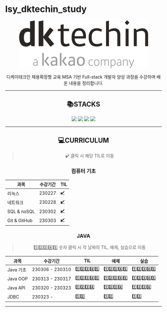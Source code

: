 # lsy_dktechin_study
<div align="center">

![dk 로고](./TIL/image/2023-03-21-12-28-07.png)

디케이테크인 채용확정형 교육 MSA 기반 Full-stack 개발자 양성 과정을 수강하며 배운 내용을 정리합니다.


---

## :books:STACKS
<img src="https://img.shields.io/badge/java-007396?style=for-the-badge&logo=java&logoColor=white"> <img src="https://img.shields.io/badge/linux-FCC624?style=for-the-badge&logo=linux&logoColor=white"> <img src="https://img.shields.io/badge/github-181717?style=for-the-badge&logo=github&logoColor=white"> <img src="https://img.shields.io/badge/mysql-4479A1?style=for-the-badge&logo=mysql&logoColor=white"> <!--  <img src="https://img.shields.io/badge/html5-E34F26?style=for-the-badge&logo=html5&logoColor=white">
<img src="https://img.shields.io/badge/css-1572B6?style=for-the-badge&logo=css3&logoColor=white">
<img src="https://img.shields.io/badge/javascript-F7DF1E?style=for-the-badge&logo=javascript&logoColor=black">
<img src="https://img.shields.io/badge/spring-6DB33F?style=for-the-badge&logo=spring&logoColor=white">
<img src="https://img.shields.io/badge/springboot-6DB33F?style=for-the-badge&logo=springboot&logoColor=white">
<img src="https://img.shields.io/badge/vue.js-4FC08D?style=for-the-badge&logo=vue.js&logoColor=white">
<img src="https://img.shields.io/badge/node.js-339933?style=for-the-badge&logo=Node.js&logoColor=white">
<img src="https://img.shields.io/badge/Docker-2496ED?style=for-the-badge&logo=Docker&logoColor=white">
<img src="https://img.shields.io/badge/Kubernetes-326CE5?style=for-the-badge&logo=Kubernetes&logoColor=white"> -->

---

## :computer:CURRICULUM
> :heavy_check_mark: 클릭 시 해당 TIL로 이동
  ### 컴퓨터 기초

| 과목           | 수강기간   | TIL |
| ------------ | ------ | --- |
| 리눅스          | 230227 | [:heavy_check_mark:](/TIL/01.%20컴퓨터%20기초/230227_Linux.md)     |
| 네트워크         | 230228 | [:heavy_check_mark:](/TIL/01.%20%EC%BB%B4%ED%93%A8%ED%84%B0%20%EA%B8%B0%EC%B4%88/230228_network_web.md)     |
| SQL & noSQL  | 230302 | [:heavy_check_mark:](/TIL/01.%20컴퓨터%20기초/230302_SQL&NoSQL.md)    |
| Git & GitHub | 230303 | [:heavy_check_mark:](/TIL/01.%20컴퓨터%20기초/230303_Git&GitHub.md)
### JAVA
> :one::two::three::four::five: 숫자 클릭 시 각 날짜의 TIL, 예제, 실습으로 이동

| 과목       | 수강기간            | TIL | 예제 | 실습
| -------- | --------------- | --- | ---- | --- |
| Java 기초  | 230306 - 230310 | [:one:](/TIL/02.%20Java%20기초/230306_Java_day1.md)[:two:](/TIL/02.%20Java%20%EA%B8%B0%EC%B4%88/230307_Java_day2.md)[:three:](/TIL/02.%20Java%20%EA%B8%B0%EC%B4%88/230308_Java_day3.md)[:four:](/TIL/02.%20Java%20%EA%B8%B0%EC%B4%88/230309_Java_day4.md)[:five:](/TIL/02.%20Java%20%EA%B8%B0%EC%B4%88/230310_Java_day5.md)    | [:one:](/eclipse-workspace/javaedu/src/day1/)[:two:](/eclipse-workspace/javaedu/src/day2/)[:three:](/eclipse-workspace/javaedu/src/day3/)[:four:](/eclipse-workspace/javaedu/src/day4/)[:five:](/eclipse-workspace/javaedu/src/day5/) | [:one:](/eclipse-workspace/javaedu/src/day1/excercise/)[:two:](/eclipse-workspace/javaedu/src/day2/excercise/)[:three:](/eclipse-workspace/javaedu/src/day3/excercise/)[:four:](/eclipse-workspace/javaedu/src/day4/excercise/)[:five:](/eclipse-workspace/javaedu/src/day5/excercise/)
| Java OOP | 230313 - 230317 | [:one:](/TIL/03.%20Java%20OOP/230313_Java_day6.md)[:two:](/TIL/03.%20Java%20OOP/230314_Java_day7.md)[:three:](/TIL/03.%20Java%20OOP/230315_Java_day8.md)[:four:](/TIL/03.%20Java%20OOP/230316_Java_day9.md)[:five:](/TIL/03.%20Java%20OOP/230317_Java_day10.md)     | [:one:](/eclipse-workspace/javaedu/src/day6/)[:two:](/eclipse-workspace/javaedu/src/day7/)[:three:](/eclipse-workspace/javaedu/src/day8/)[:four:](/eclipse-workspace/javaedu/src/day9/)[:five:](/eclipse-workspace/javaedu/src/day10/) | [:one:](/eclipse-workspace/javaedu/src/day6/excercise/)[:two:](/eclipse-workspace/javaedu/src/day7/excercise/)[:three:](/eclipse-workspace/javaedu/src/day8/excercise/)[:four:](/eclipse-workspace/javaedu/src/day9/excercise/)[:five:](/eclipse-workspace/javaedu/src/day10/excercise/)
| Java API | 230320 - 230323 | [:one:](/TIL/04.%20Java%20API/230320_Java_day11.md)[:two:](/TIL/04.%20Java%20API/230321_Java_day12.md)[:three:](/TIL/04.%20Java%20API/230322_Java_day13.md)[:four:](/TIL/04.%20Java%20API/230323_Java_day14.md) | [:one:](/eclipse-workspace/javaedu/src/day11/)[:two:](/eclipse-workspace/javaedu/src/day12/)[:three:](/eclipse-workspace/javaedu/src/day13/)[:four:](/eclipse-workspace/javaedu/src/day14/) | [:one:](/eclipse-workspace/javaedu/src/day11/excercise/)[:two:](/eclipse-workspace/javaedu/src/day12/excercise/)[:three:](/eclipse-workspace/javaedu/src/day13/excercise/)[:four:](/eclipse-workspace/javaedu/src/day14/excercise/) |
| JDBC | 230323 -  | [:one:](/TIL/05.%20JDBC/230323_Java_day14.md)[:two:](/TIL/05.%20JDBC/230324_Java_day15.md) | [:one:](/eclipse-workspace/javaedu/src/day14/)[:two:](/eclipse-workspace/javaedu/src/day15/) | [:one:](/eclipse-workspace/javaedu/bin/day14/excercise/)[:two:](/eclipse-workspace/javaedu/src/day15/Excercise/)
<!-- - DB와 SQL
- JDBC
- Web Client - HTML5, CSS3, JavaScript(AJAX)
- MVC 기반의 Servlet&JSP
---------------- 게시판 구현 실습
- Spring FW(DI, MVC, Rest, JdbcTemplate)
------------------------------ 1차 미니 프로젝트
- JPA
- Spring Boot (AOP, Security, Data JPA)
- Vue.js & Node.js
------------------------------ 2차 미니 프로젝트
Docker 를 활용한 컨테이너 기반 웹 애플리케이션 구현(MSA)
클라우드 기반 운영 환경 - 쿠버네티스, CICD
------------------------------ 최종 프로젝트 -->

---
</div>
